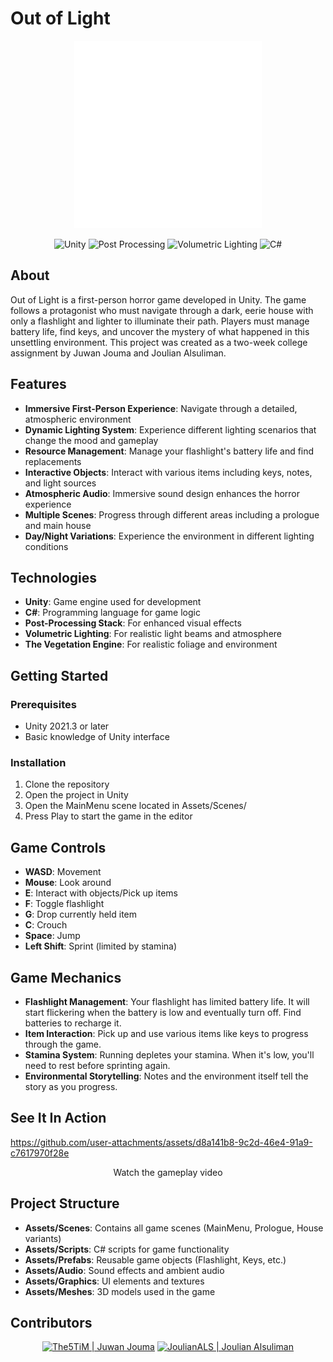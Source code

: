 # Out of Light

<p align="center">
  <img src=".github/images/out-of-light-logo.png" alt="Out of Light Logo" width="300">
</p>

<p align="center">
  <img src="https://img.shields.io/badge/Unity-000000?style=for-the-badge&logo=unity&logoColor=white" alt="Unity">
  <img src="https://img.shields.io/badge/Post%20Processing-000000?style=for-the-badge&logo=unity&logoColor=white" alt="Post Processing">
  <img src="https://img.shields.io/badge/Volumetric%20Lighting-000000?style=for-the-badge&logo=unity&logoColor=white" alt="Volumetric Lighting">
  <img src="https://img.shields.io/badge/C%23-239120?style=for-the-badge" alt="C#">
</p>

## About

Out of Light is a first-person horror game developed in Unity. The game follows a protagonist who must navigate through a dark, eerie house with only a flashlight and lighter to illuminate their path. Players must manage battery life, find keys, and uncover the mystery of what happened in this unsettling environment. This project was created as a two-week college assignment by Juwan Jouma and Joulian Alsuliman.

## Features

- **Immersive First-Person Experience**: Navigate through a detailed, atmospheric environment
- **Dynamic Lighting System**: Experience different lighting scenarios that change the mood and gameplay
- **Resource Management**: Manage your flashlight's battery life and find replacements
- **Interactive Objects**: Interact with various items including keys, notes, and light sources
- **Atmospheric Audio**: Immersive sound design enhances the horror experience
- **Multiple Scenes**: Progress through different areas including a prologue and main house
- **Day/Night Variations**: Experience the environment in different lighting conditions

## Technologies

- **Unity**: Game engine used for development
- **C#**: Programming language for game logic
- **Post-Processing Stack**: For enhanced visual effects
- **Volumetric Lighting**: For realistic light beams and atmosphere
- **The Vegetation Engine**: For realistic foliage and environment

## Getting Started

### Prerequisites

- Unity 2021.3 or later
- Basic knowledge of Unity interface

### Installation

1. Clone the repository
2. Open the project in Unity
3. Open the MainMenu scene located in Assets/Scenes/
4. Press Play to start the game in the editor

## Game Controls

- **WASD**: Movement
- **Mouse**: Look around
- **E**: Interact with objects/Pick up items
- **F**: Toggle flashlight
- **G**: Drop currently held item
- **C**: Crouch
- **Space**: Jump
- **Left Shift**: Sprint (limited by stamina)

## Game Mechanics

- **Flashlight Management**: Your flashlight has limited battery life. It will start flickering when the battery is low and eventually turn off. Find batteries to recharge it.
- **Item Interaction**: Pick up and use various items like keys to progress through the game.
- **Stamina System**: Running depletes your stamina. When it's low, you'll need to rest before sprinting again.
- **Environmental Storytelling**: Notes and the environment itself tell the story as you progress.

## See It In Action

https://github.com/user-attachments/assets/d8a141b8-9c2d-46e4-91a9-c7617970f28e

<p align="center">Watch the gameplay video</p>

## Project Structure

- **Assets/Scenes**: Contains all game scenes (MainMenu, Prologue, House variants)
- **Assets/Scripts**: C# scripts for game functionality
- **Assets/Prefabs**: Reusable game objects (Flashlight, Keys, etc.)
- **Assets/Audio**: Sound effects and ambient audio
- **Assets/Graphics**: UI elements and textures
- **Assets/Meshes**: 3D models used in the game

## Contributors

<p align="center">
  <a href="https://github.com/The5TiM"><img src="https://img.shields.io/badge/The5TiM%20|%20Juwan%20Jouma-181717?style=for-the-badge&logo=github" alt="The5TiM | Juwan Jouma" /></a>
  <a href="https://github.com/JoulianALS"><img src="https://img.shields.io/badge/JoulianALS%20|%20Joulian%20Alsuliman-181717?style=for-the-badge&logo=github" alt="JoulianALS | Joulian Alsuliman" /></a>
</p>

